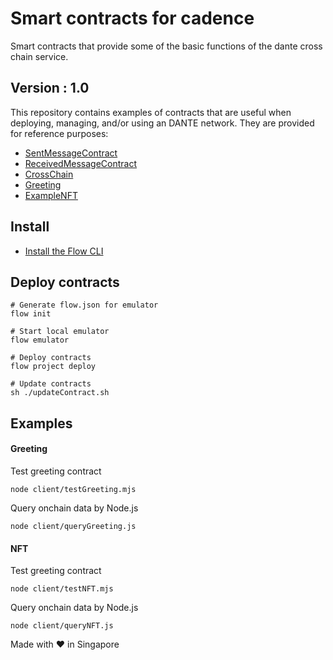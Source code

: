 # Smart contracts for cadence
Smart contracts that provide some of the basic functions of the dante cross chain service.

## Version : 1.0

This repository contains examples of contracts that are useful when deploying, managing, and/or using an DANTE network. They are provided for reference purposes:

   * [SentMessageContract](./contracts/SentMessageContract.cdc)
   * [ReceivedMessageContract](./contracts/ReceivedMessageContract.cdc)
   * [CrossChain](./contracts/CrossChain.cdc)
   * [Greeting](./examples/Greeting.cdc)
   * [ExampleNFT](./examples/ExampleNFT.cdc)


## Install
* [Install the Flow CLI](https://docs.onflow.org/flow-cli/install/)


## Deploy contracts
```
# Generate flow.json for emulator
flow init

# Start local emulator
flow emulator

# Deploy contracts
flow project deploy

# Update contracts
sh ./updateContract.sh
```

## Examples

#### Greeting
Test greeting contract
```
node client/testGreeting.mjs
```
Query onchain data by Node.js
```
node client/queryGreeting.js
```

#### NFT
Test greeting contract
```
node client/testNFT.mjs
```
Query onchain data by Node.js
```
node client/queryNFT.js
```

Made with ❤️ in Singapore
